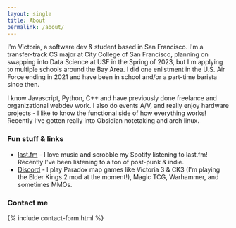 ```yaml
---
layout: single
title: About
permalink: /about/
---
```


I'm Victoria, a software dev & student based in San Francisco. I'm a transfer-track CS major at City College of San Francisco, planning on swapping into Data Science at USF in the Spring of 2023, but I'm applying to multiple schools around the Bay Area. I did one enlistment in the U.S. Air Force ending in 2021 and have been in school and/or a part-time barista since then.

I know Javascript, Python, C++ and have previously done freelance and organizational webdev work. I also do events A/V, and really enjoy hardware projects - I like to know the functional side of how everything works! Recently I’ve gotten really into Obsidian notetaking and arch linux.

### Fun stuff & links
- [last.fm](https://www.last.fm/user/victoriaposting) - I love music and scrobble my Spotify listening to last.fm! Recently I've been listening to a ton of post-punk & indie.
- [Discord](https://discordapp.com/users/untrueneutral#7905) - I play Paradox map games like Victoria 3 & CK3 (I'm playing the Elder Kings 2 mod at the moment!), Magic TCG, Warhammer, and sometimes MMOs.

### Contact me

{% include contact-form.html %}